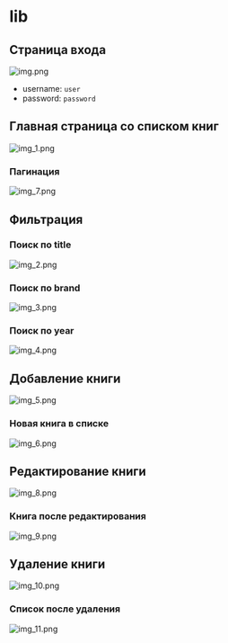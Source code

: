 # lib

## Страница входа
![img.png](assets/img.png)

- username: `user`
- password: `password`

## Главная страница со списком книг
![img_1.png](assets/img_1.png)
### Пагинация
![img_7.png](assets/img_7.png)

## Фильтрация
### Поиск по title
![img_2.png](assets/img_2.png)

### Поиск по brand
![img_3.png](assets/img_3.png)
### Поиск по year
![img_4.png](assets/img_4.png)

## Добавление книги
![img_5.png](assets/img_5.png)
### Новая книга в списке
![img_6.png](assets/img_6.png)

## Редактирование книги
![img_8.png](assets/img_8.png)
### Книга после редактирования
![img_9.png](assets/img_9.png)

## Удаление книги
![img_10.png](assets/img_10.png)
### Список после удаления
![img_11.png](assets/img_11.png)
